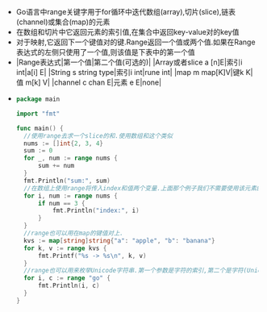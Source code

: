 - Go语言中range关键字用于for循环中迭代数组(array),切片(slice),链表(channel)或集合(map)的元素
- 在数组和切片中它返回元素的索引值,在集合中返回key-value对的key值
- 对于映射,它返回下一个键值对的键.Range返回一个值或两个值.如果在Range表达式的左侧只使用了一个值,则该值是下表中的第一个值
- |Range表达式|第一个值|第二个值(可选的)|
  |Array或者slice a [n]E|索引i int|a[i] E|
  |String s string type|索引i int|rune int|
  |map m map[K]V|键k K|值 m[k] V|
  |channel c chan E|元素 e E|none|
- ```go
  package main
  
  import "fmt"
  
  func main() {
  	//使用range去求一个slice的和.使用数组和这个类似
  	nums := []int{2, 3, 4}
  	sum := 0
  	for _, num := range nums {
  		sum += num
  	}
  	fmt.Println("sum:", sum)
  	//在数组上使用range将传入index和值两个变量.上面那个例子我们不需要使用该元素的序号,所以我们使用空白符"_"省略了.有时侯我们需要知道序号.
  	for i, num := range nums {
  		if num == 3 {
  			fmt.Println("index:", i)
  		}
  	}
  	//range也可以用在map的键值对上.
  	kvs := map[string]string{"a": "apple", "b": "banana"}
  	for k, v := range kvs {
  		fmt.Printf("%s -> %s\n", k, v)
  	}
  	//range也可以用来枚举Unicode字符串.第一个参数是字符的索引,第二个是字符(Unicode的值)本身.
  	for i, c := range "go" {
  		fmt.Println(i, c)
  	}
  }
  ```